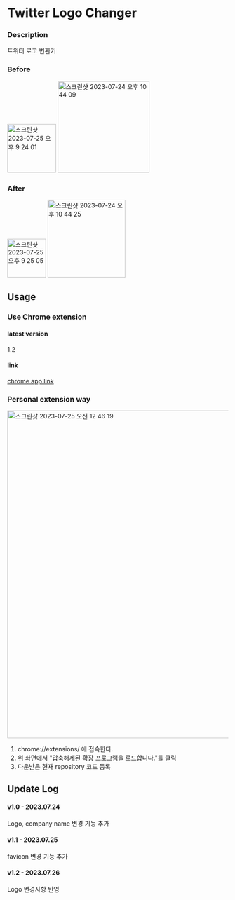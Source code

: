 # Twitter Logo Changer

### Description
트위터 로고 변환기

### Before
<img width="111" alt="스크린샷 2023-07-25 오후 9 24 01" src="https://github.com/smileostrich/twitter-logo-changer/assets/68785480/28a1cc18-cce5-4a6d-8f33-3685bdb448b5">
<img width="209" alt="스크린샷 2023-07-24 오후 10 44 09" src="https://github.com/smileostrich/twitter-logo-changer/assets/68785480/7cdd5a02-6255-4b28-bf75-95d8715f23ba">

### After
<img width="88" alt="스크린샷 2023-07-25 오후 9 25 05" src="https://github.com/smileostrich/twitter-logo-changer/assets/68785480/caddc0f2-687e-4bb8-a4bf-36e1cf82a0c9">
<img width="177" alt="스크린샷 2023-07-24 오후 10 44 25" src="https://github.com/smileostrich/twitter-logo-changer/assets/68785480/240444fd-7e14-4c33-b4bf-a0531427a243">


## Usage
### Use Chrome extension
#### latest version
1.2
#### link
[chrome app link](https://chrome.google.com/webstore/detail/twitter-logo-changer/leffemmmchgmbkcpgaelaffciilelmcc?hl=ko&authuser=0)

 ### Personal extension way
<img width="748" alt="스크린샷 2023-07-25 오전 12 46 19" src="https://github.com/smileostrich/twitter-logo-changer/assets/68785480/5855a21d-d03f-454a-94fc-d73c22da127e">

1. chrome://extensions/ 에 접속한다.
2. 위 화면에서 "압축해제된 확장 프로그램을 로드합니다."를 클릭
3. 다운받은 현재 repository 코드 등록


## Update Log
#### v1.0 - 2023.07.24
Logo, company name 변경 기능 추가
#### v1.1 - 2023.07.25
favicon 변경 기능 추가
#### v1.2 - 2023.07.26
Logo 변경사항 반영

